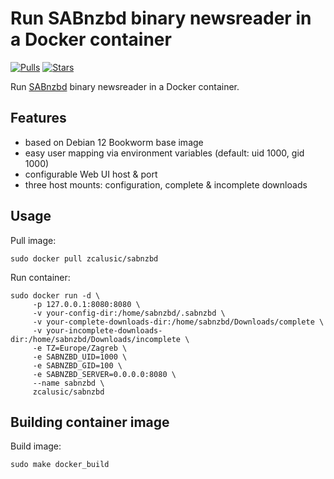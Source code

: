 # Run SABnzbd binary newsreader in a Docker container

[![Pulls](https://img.shields.io/docker/pulls/zcalusic/sabnzbd.svg)](https://hub.docker.com/r/zcalusic/sabnzbd/)
[![Stars](https://img.shields.io/docker/stars/zcalusic/sabnzbd.svg)](https://hub.docker.com/r/zcalusic/sabnzbd/)

Run [SABnzbd](https://sabnzbd.org/) binary newsreader in a Docker container.

## Features

- based on Debian 12 Bookworm base image
- easy user mapping via environment variables (default: uid 1000, gid 1000)
- configurable Web UI host & port
- three host mounts: configuration, complete & incomplete downloads

## Usage

Pull image:

```
sudo docker pull zcalusic/sabnzbd
```

Run container:

```
sudo docker run -d \
     -p 127.0.0.1:8080:8080 \
     -v your-config-dir:/home/sabnzbd/.sabnzbd \
     -v your-complete-downloads-dir:/home/sabnzbd/Downloads/complete \
     -v your-incomplete-downloads-dir:/home/sabnzbd/Downloads/incomplete \
     -e TZ=Europe/Zagreb \
     -e SABNZBD_UID=1000 \
     -e SABNZBD_GID=100 \
     -e SABNZBD_SERVER=0.0.0.0:8080 \
     --name sabnzbd \
     zcalusic/sabnzbd
```

## Building container image

Build image:

```
sudo make docker_build
```
